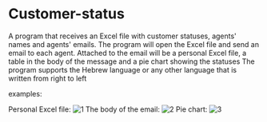 # Customer-status
A program that receives an Excel file with customer statuses, agents' names and agents' emails. The program will open the Excel file and send an email to each agent. Attached to the email will be a personal Excel file, a table in the body of the message and a pie chart showing the statuses
The program supports the Hebrew language or any other language that is written from right to left


examples:


Personal Excel file:
![1](https://user-images.githubusercontent.com/95771163/234862195-4447d541-0e94-4262-9c26-eb3ac893000f.png)
The body of the email:
![2](https://user-images.githubusercontent.com/95771163/234861771-32cbb8a5-0245-41f9-b04b-f0a236df8381.png)
Pie chart:
![3](https://user-images.githubusercontent.com/95771163/234861195-b23749be-659b-431c-8e01-55be9d992b14.png)

